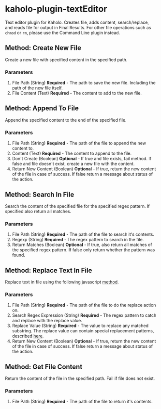 # kaholo-plugin-textEditor
Text editor plugin for Kaholo. Creates file, adds content, search/replace, and reads file for output in Final Results. For other file operations such as `chmod` or `rm`, please use the Command Line plugin instead.

## Method: Create New File
Create a new file with specified content in the specified path.

### Parameters
1. File Path (String) **Required** - The path to save the new file. Including the path of the new file itself.
2. File Content (Text) **Required** - The content to add to the new file.

## Method: Append To File
Append the specified content to the end of the specified file.

### Parameters
1. File Path (String) **Required** - The path of the file to append the new content to.
2. Content (Text) **Required** - The content to append to the file.
3. Don't Create (Boolean) **Optional** - If true and file exists, fail method. If false and file doesn't exist, create a new file with the content.
4. Return New Content (Boolean) **Optional** - If true, return the new content of the file in case of success. If false return a message about status of the action.

## Method: Search In File
Search the content of the specified file for the specified regex pattern.
If specified also return all matches.

### Parameters
1. File Path (String) **Required** - The path of the file to search it's contents.
2. Regexp (String) **Required** - The regex pattern to search in the file.
3. Return Matches (Boolean) **Optional** - If true, also return all matches of the specified regex pattern. If false only return whether the pattern was found.

## Method: Replace Text In File
Replace text in file using the following javascript [method](https://developer.mozilla.org/en-US/docs/Web/JavaScript/Reference/Global_Objects/String/replace).

### Parameters
1. File Path (String) **Required** - The path of the file to do the replace action on.
2. Search Regex Expression (String) **Required** - The regex pattern to catch and replace with the replace value.
3. Replace Value (String) **Required** - The value to replace any matched substring. The replace value can contain special replacement patterns, described [here](https://developer.mozilla.org/en-US/docs/Web/JavaScript/Reference/Global_Objects/String/replace#specifying_a_string_as_a_parameter).
4. Return New Content (Boolean) **Optional** - If true, return the new content of the file in case of success. If false return a message about status of the action.

## Method: Get File Content
Return the content of the file in the specified path. Fail if file does not exist.

### Parameters
1. File Path (String) **Required** - The path of the file to return it's contents.
